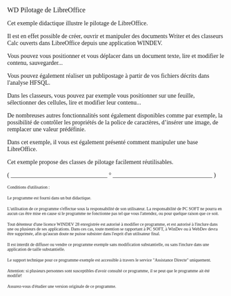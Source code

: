   
<span style="font-family:Arial sans-serif;font-size:16px;">WD Pilotage de LibreOffice</span>

  
<span style="font-family:Arial sans-serif;font-size:14px;">Cet exemple didactique illustre le pilotage de LibreOffice.</span>

  
<span style="font-family:Arial sans-serif;font-size:14px;">Il est en effet possible de créer, ouvrir et manipuler des documents Writer et des classeurs Calc ouverts dans LibreOffice depuis une application WINDEV.</span>

  
<span style="font-family:Arial sans-serif;font-size:14px;">Vous pouvez vous positionner et vous déplacer dans un document texte, lire et modifier le contenu, sauvegarder...</span>

<span style="font-family:Arial sans-serif;font-size:14px;">Vous pouvez également réaliser un publipostage à partir de vos fichiers décrits dans l'analyse HFSQL.</span>

  
<span style="font-family:Arial sans-serif;font-size:14px;">Dans les classeurs, vous pouvez par exemple vous positionner sur une feuille, sélectionner des cellules, lire et modifier leur contenu...</span>

  
<span style="font-family:Arial sans-serif;font-size:14px;">De nombreuses autres fonctionnalités sont également disponibles comme par exemple, la possibilité de contrôler les propriétés de la police de caractères, d’insérer une image, de remplacer une valeur prédéfinie.</span>

  
<span style="font-family:Arial sans-serif;font-size:14px;">Dans cet exemple, il vous est également présenté comment manipuler une base LibreOffice.</span>

  
<span style="font-family:Arial sans-serif;font-size:14px;">Cet exemple propose des classes de pilotage facilement réutilisables. </span>

  
  
<span style="font-family:Arial sans-serif;font-size:14px;">( \_\_\_\_\_\_\_\_\_\_\_\_\_\_\_\_\_\_\_\_\_\_\_\_\_\_\_\_\_\_\_\_ ° \_\_\_\_\_\_\_\_\_\_\_\_\_\_\_\_\_\_\_\_\_\_\_\_\_\_\_\_\_\_\_\_\_ )</span>

  
<span style="font-family:Arial sans-serif;font-size:10px;">Conditions d'utilisation :</span>

<span style="font-family:Arial sans-serif;font-size:10px;">Le programme est fourni dans un but didactique.</span>

<span style="font-family:Arial sans-serif;font-size:10px;">L'utilisation de ce programme s'effectue sous la responsabilité de son utilisateur. La responsabilité de PC SOFT ne pourra en aucun cas être mise en cause si le programme ne fonctionne pas tel que vous l'attendez, ou pour quelque raison que ce soit. </span>

<span style="font-family:Arial sans-serif;font-size:10px;">Tout détenteur d'une licence WINDEV 28 enregistrée est autorisé à modifier ce programme, et est autorisé à l'inclure dans une ou plusieurs de ses applications. Dans ces cas, toute mention se rapportant à PC SOFT, à WinDev ou à WebDev devra être supprimée, afin qu'aucun doute ne puisse subsister dans l'esprit d'un utilisateur final.</span>

<span style="font-family:Arial sans-serif;font-size:10px;">Il est interdit de diffuser ou vendre ce programme exemple sans modification substantielle, ou sans l'inclure dans une application de taille substantielle.</span>

<span style="font-family:Arial sans-serif;font-size:10px;">Le support technique pour ce programme exemple est accessible à travers le service "Assistance Directe" uniquement.</span>

<span style="font-family:Arial sans-serif;font-size:10px;">Attention: si plusieurs personnes sont susceptibles d'avoir consulté ce programme, il se peut que le programme ait été modifié! </span>

<span style="font-family:Arial sans-serif;font-size:10px;">Assurez-vous d'étudier une version originale de ce programme.</span>

  
  